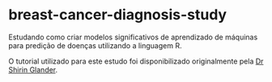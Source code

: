 # breast-cancer-diagnosis-study
Estudando como criar modelos significativos de aprendizado de máquinas para predição de doenças utilizando a linguagem R.

O tutorial utilizado para este estudo foi disponibilizado originalmente pela [Dr Shirin Glander](https://shiring.github.io/machine_learning/2017/03/31/webinar_code).
